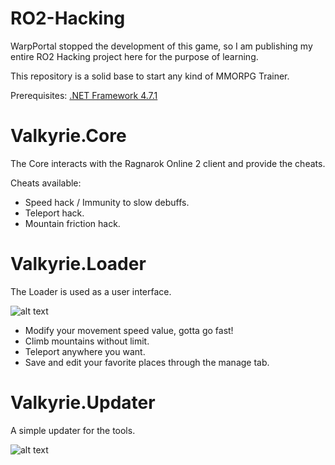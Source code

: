 # RO2-Hacking

WarpPortal stopped the development of this game, so I am publishing my entire RO2 Hacking project here for the purpose of learning.

This repository is a solid base to start any kind of MMORPG Trainer.

Prerequisites:
[.NET Framework 4.7.1](https://dotnet.microsoft.com/download/dotnet-framework-runtime/net471)

# Valkyrie.Core

The Core interacts with the Ragnarok Online 2 client and provide the cheats.

Cheats available:
- Speed hack / Immunity to slow debuffs.
- Teleport hack.
- Mountain friction hack.

# Valkyrie.Loader

The Loader is used as a user interface.

![alt text](https://i.imgur.com/9t9S9r1.png)

- Modify your movement speed value, gotta go fast!
- Climb mountains without limit.
- Teleport anywhere you want.
- Save and edit your favorite places through the manage tab.

# Valkyrie.Updater

A simple updater for the tools.

![alt text](https://i.imgur.com/YFgl8iK.png)
